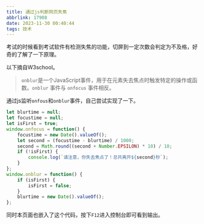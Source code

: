 ```yaml
---
title: 通过js判断网页失焦
abbrlink: 17908
date: 2023-11-30 00:40:44
tags: 技术
---
```


考试的时候看到考试软件有检测失焦的功能，切屏到一定次数会判定为不及格，好奇的了解了一下原理。

以下摘自W3school。
> `onblur`是一个JavaScript事件，用于在元素失去焦点时触发特定的操作或函数。`onblur` 事件与 `onfocus` 事件相反。

通过js监听`onfous`和`onblur`事件，自己尝试实现了一下。

```js
let blurtime = null;
let focustime = null;
let isFirst = true;
window.onfocus = function() {
	focustime = new Date().valueOf();
	let second = (focustime - blurtime) / 1000;
	second = Math.round((second + Number.EPSILON) * 10) / 10;
	if (!isFirst) {
		console.log(`请注意，你失去焦点了！总共离开${second}秒`);
	}
};
window.onblur = function() {
	if (isFirst) {
		isFirst = false;
	}
	blurtime = new Date().valueOf();
};
```

同时本页面也嵌入了这个代码，按下`F12`进入控制台即可看到输出。

<script>console.log('加载成功，开始监听网页失焦');let blurtime=null;let focustime=null;let isFirst=true;window.onfocus=function(){focustime=new Date().valueOf();let second=(focustime-blurtime)/1000;second=Math.round((second+Number.EPSILON)*10)/10;if(!isFirst){console.log(`请注意，你失去焦点了！总共离开${second}秒`)}};window.onblur=function(){if(isFirst){isFirst=false}blurtime=new Date().valueOf()};</script>